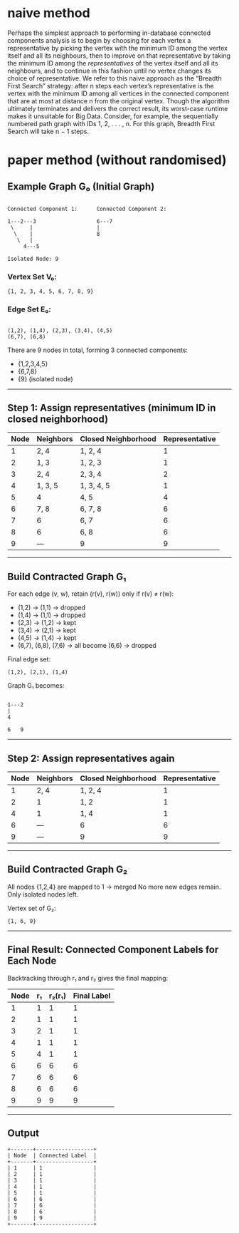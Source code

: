 # naive method

Perhaps the simplest approach to performing in-database connected components analysis is to begin by choosing for each vertex a representative by picking the vertex with the minimum ID among the vertex itself and all its neighbours, then to improve on that representative by taking the minimum ID among the *representatives* of the vertex itself and all its neighbours, and to continue in this fashion until no vertex changes its choice of representative. We refer to this naive approach as the “Breadth First Search” strategy: after n steps each vertex’s representative is the vertex with the minimum ID among all vertices in the connected component that are at most at distance n from the original vertex. Though the algorithm ultimately terminates and delivers the correct result, its worst-case runtime makes it unsuitable for Big Data. Consider, for example, the sequentially numbered path graph with IDs 1, 2, . . . , n. For this graph, Breadth First Search will take n − 1 steps.

# paper method (without randomised)

## Example Graph G₀ (Initial Graph)

```

Connected Component 1:      Connected Component 2:

1---2---3                   6---7
 \     |                    |
  \    |                    8
   \   |
     4---5

Isolated Node: 9
```

### Vertex Set V₀:

```
{1, 2, 3, 4, 5, 6, 7, 8, 9}
```

### Edge Set E₀:

```

(1,2), (1,4), (2,3), (3,4), (4,5)
(6,7), (6,8)
```

There are 9 nodes in total, forming 3 connected components:

- {1,2,3,4,5}
- {6,7,8}
- {9} (isolated node)

------

## Step 1: Assign representatives (minimum ID in closed neighborhood)

| Node | Neighbors | Closed Neighborhood | Representative |
| ---- | --------- | ------------------- | -------------- |
| 1    | 2, 4      | 1, 2, 4             | 1              |
| 2    | 1, 3      | 1, 2, 3             | 1              |
| 3    | 2, 4      | 2, 3, 4             | 2              |
| 4    | 1, 3, 5   | 1, 3, 4, 5          | 1              |
| 5    | 4         | 4, 5                | 4              |
| 6    | 7, 8      | 6, 7, 8             | 6              |
| 7    | 6         | 6, 7                | 6              |
| 8    | 6         | 6, 8                | 6              |
| 9    | —         | 9                   | 9              |



------

## Build Contracted Graph G₁

For each edge (v, w), retain (r(v), r(w)) only if r(v) ≠ r(w):

- (1,2) → (1,1) → dropped
- (1,4) → (1,1) → dropped
- (2,3) → (1,2) → kept
- (3,4) → (2,1) → kept
- (4,5) → (1,4) → kept
- (6,7), (6,8), (7,6) → all become (6,6) → dropped

Final edge set:

```
(1,2), (2,1), (1,4)
```

Graph G₁ becomes:

```

1---2
|
4

6   9
```

------

## Step 2: Assign representatives again

| Node | Neighbors | Closed Neighborhood | Representative |
| ---- | --------- | ------------------- | -------------- |
| 1    | 2, 4      | 1, 2, 4             | 1              |
| 2    | 1         | 1, 2                | 1              |
| 4    | 1         | 1, 4                | 1              |
| 6    | —         | 6                   | 6              |
| 9    | —         | 9                   | 9              |



------

## Build Contracted Graph G₂

All nodes {1,2,4} are mapped to 1 → merged
 No more new edges remain. Only isolated nodes left.

Vertex set of G₂:

```
{1, 6, 9}
```

------

## Final Result: Connected Component Labels for Each Node

Backtracking through r₁ and r₂ gives the final mapping:

| Node | r₁   | r₂(r₁) | Final Label |
| ---- | ---- | ------ | ----------- |
| 1    | 1    | 1      | 1           |
| 2    | 1    | 1      | 1           |
| 3    | 2    | 1      | 1           |
| 4    | 1    | 1      | 1           |
| 5    | 4    | 1      | 1           |
| 6    | 6    | 6      | 6           |
| 7    | 6    | 6      | 6           |
| 8    | 6    | 6      | 6           |
| 9    | 9    | 9      | 9           |



------

## Output

```
+-------+------------------+
| Node  | Connected Label  |
+-------+------------------+
| 1     | 1                |
| 2     | 1                |
| 3     | 1                |
| 4     | 1                |
| 5     | 1                |
| 6     | 6                |
| 7     | 6                |
| 8     | 6                |
| 9     | 9                |
+-------+------------------+
```
